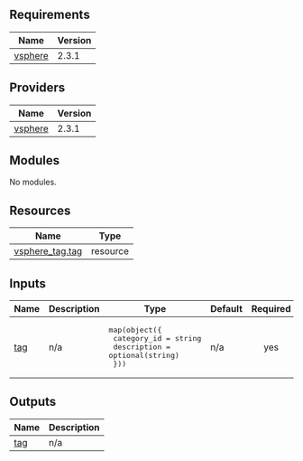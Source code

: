 ## Requirements

| Name | Version |
|------|---------|
| <a name="requirement_vsphere"></a> [vsphere](#requirement\_vsphere) | 2.3.1 |

## Providers

| Name | Version |
|------|---------|
| <a name="provider_vsphere"></a> [vsphere](#provider\_vsphere) | 2.3.1 |

## Modules

No modules.

## Resources

| Name | Type |
|------|------|
| [vsphere_tag.tag](https://registry.terraform.io/providers/hashicorp/vsphere/2.3.1/docs/resources/tag) | resource |

## Inputs

| Name | Description | Type | Default | Required |
|------|-------------|------|---------|:--------:|
| <a name="input_tag"></a> [tag](#input\_tag) | n/a | <pre>map(object({<br>    category_id = string<br>    description = optional(string)<br>  }))</pre> | n/a | yes |

## Outputs

| Name | Description |
|------|-------------|
| <a name="output_tag"></a> [tag](#output\_tag) | n/a |
